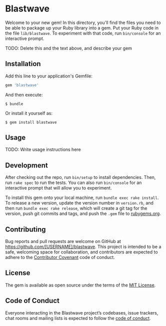 # Blastwave

Welcome to your new gem! In this directory, you'll find the files you need to be able to package up your Ruby library into a gem. Put your Ruby code in the file `lib/blastwave`. To experiment with that code, run `bin/console` for an interactive prompt.

TODO: Delete this and the text above, and describe your gem

## Installation

Add this line to your application's Gemfile:

```ruby
gem 'blastwave'
```

And then execute:

    $ bundle

Or install it yourself as:

    $ gem install blastwave

## Usage

TODO: Write usage instructions here

## Development

After checking out the repo, run `bin/setup` to install dependencies. Then, run `rake spec` to run the tests. You can also run `bin/console` for an interactive prompt that will allow you to experiment.

To install this gem onto your local machine, run `bundle exec rake install`. To release a new version, update the version number in `version.rb`, and then run `bundle exec rake release`, which will create a git tag for the version, push git commits and tags, and push the `.gem` file to [rubygems.org](https://rubygems.org).

## Contributing

Bug reports and pull requests are welcome on GitHub at https://github.com/[USERNAME]/blastwave. This project is intended to be a safe, welcoming space for collaboration, and contributors are expected to adhere to the [Contributor Covenant](http://contributor-covenant.org) code of conduct.

## License

The gem is available as open source under the terms of the [MIT License](https://opensource.org/licenses/MIT).

## Code of Conduct

Everyone interacting in the Blastwave project’s codebases, issue trackers, chat rooms and mailing lists is expected to follow the [code of conduct](https://github.com/[USERNAME]/blastwave/blob/master/CODE_OF_CONDUCT.md).
